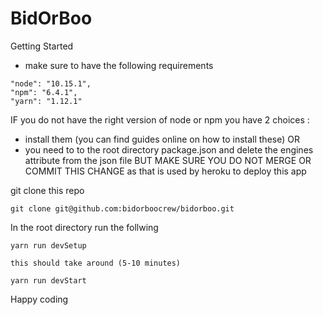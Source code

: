# BidOrBoo

Getting Started

- make sure to have the following requirements

```
"node": "10.15.1",
"npm": "6.4.1",
"yarn": "1.12.1"
```

IF you do not have the right version of node or npm you have 2 choices :
* install them (you can find guides online on how to install these)
OR
* you need to to the root directory package.json and delete the engines attribute from the json file
  BUT MAKE SURE YOU DO NOT MERGE OR COMMIT THIS CHANGE as that is used by heroku to deploy this app


git clone this repo

```
git clone git@github.com:bidorboocrew/bidorboo.git
```

In the root directory run the follwing

```
yarn run devSetup

this should take around (5-10 minutes)

yarn run devStart
```

Happy coding
